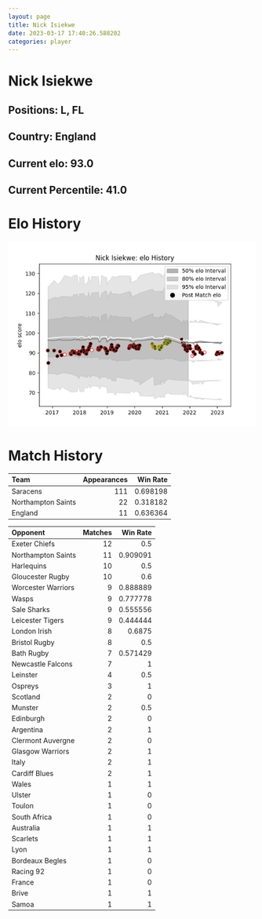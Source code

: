 ```yaml
---  
layout: page  
title: Nick Isiekwe  
date: 2023-03-17 17:40:26.588202  
categories: player  
---
```

# Nick Isiekwe

## Positions: L, FL

## Country: England

## Current elo: 93.0

## Current Percentile: 41.0

# Elo History


![elo history](history_NickIsiekwe.png)
# Match History


| Team               |   Appearances |   Win Rate |
|:-------------------|--------------:|-----------:|
| Saracens           |           111 |   0.698198 |
| Northampton Saints |            22 |   0.318182 |
| England            |            11 |   0.636364 |

| Opponent           |   Matches |   Win Rate |
|:-------------------|----------:|-----------:|
| Exeter Chiefs      |        12 |   0.5      |
| Northampton Saints |        11 |   0.909091 |
| Harlequins         |        10 |   0.5      |
| Gloucester Rugby   |        10 |   0.6      |
| Worcester Warriors |         9 |   0.888889 |
| Wasps              |         9 |   0.777778 |
| Sale Sharks        |         9 |   0.555556 |
| Leicester Tigers   |         9 |   0.444444 |
| London Irish       |         8 |   0.6875   |
| Bristol Rugby      |         8 |   0.5      |
| Bath Rugby         |         7 |   0.571429 |
| Newcastle Falcons  |         7 |   1        |
| Leinster           |         4 |   0.5      |
| Ospreys            |         3 |   1        |
| Scotland           |         2 |   0        |
| Munster            |         2 |   0.5      |
| Edinburgh          |         2 |   0        |
| Argentina          |         2 |   1        |
| Clermont Auvergne  |         2 |   0        |
| Glasgow Warriors   |         2 |   1        |
| Italy              |         2 |   1        |
| Cardiff Blues      |         2 |   1        |
| Wales              |         1 |   1        |
| Ulster             |         1 |   0        |
| Toulon             |         1 |   0        |
| South Africa       |         1 |   0        |
| Australia          |         1 |   1        |
| Scarlets           |         1 |   1        |
| Lyon               |         1 |   1        |
| Bordeaux Begles    |         1 |   0        |
| Racing 92          |         1 |   0        |
| France             |         1 |   0        |
| Brive              |         1 |   1        |
| Samoa              |         1 |   1        |